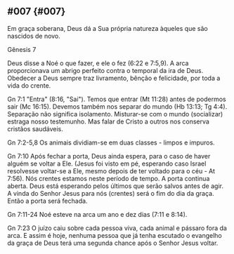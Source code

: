 ## #007 {#007}

Em graça soberana, Deus dá a Sua própria natureza àqueles que são nascidos de novo.

Gênesis 7

Deus disse a Noé o que fazer, e ele o fez (6:22 e 7:5,9). A arca proporcionava um abrigo perfeito contra o temporal da ira de Deus. Obedecer a Deus sempre traz livramento, bênção e felicidade, por toda a vida do crente.

Gn 7:1 &quot;Entra&quot; (8:16, &quot;Sai&quot;). Temos que entrar (Mt 11:28) antes de podermos sair (Mc 16:15). Devemos também nos separar do mundo (Hb 13:13; Tg 4:4). Separação não significa isolamento. Misturar-se com o mundo (socializar) estraga nosso testemunho. Mas falar de Cristo a outros nos conserva cristãos saudáveis.

Gn 7:2-5,8 Os animais dividiam-se em duas classes - limpos e impuros.

Gn 7:10 Após fechar a porta, Deus ainda espera, para o caso de haver alguém se voltar a Ele. (Jesus foi visto em pé, esperando caso Israel resolvesse voltar-se a Ele, mesmo depois de ter voltado para o céu - At 7:56). Nós crentes estamos neste período de tempo. A porta continua aberta. Deus está esperando pelos últimos que serão salvos antes de agir. A vinda do Senhor Jesus para nós (crentes) será o fim do dia da graça. Então a porta será fechada.

Gn 7:11-24 Noé esteve na arca um ano e dez dias (7:11 e 8:14).

Gn 7:23 O juízo caiu sobre cada pessoa viva, cada animal e pássaro fora da arca. E assim é hoje, nenhuma pessoa que já tenha escutado o evangelho da graça de Deus terá uma segunda chance após o Senhor Jesus voltar.
